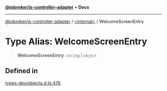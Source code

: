 [**@iobroker/js-controller-adapter**](../../README.md) • **Docs**

***

[@iobroker/js-controller-adapter](../../globals.md) / [\<internal\>](../README.md) / WelcomeScreenEntry

# Type Alias: WelcomeScreenEntry

> **WelcomeScreenEntry**: `string` \| `object`

## Defined in

[types-dev/objects.d.ts:476](https://github.com/ioBroker/ioBroker.js-controller/blob/f1ba02661ee76a492ac7f898d8736bf0a1d44d8b/packages/types-dev/objects.d.ts#L476)
